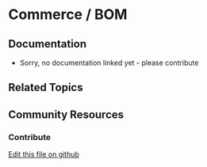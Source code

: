 # Commerce / BOM

## Documentation

* Sorry, no documentation linked yet - please contribute

## Related Topics

## Community Resources

### Contribute

[Edit this file on github](https://github.com/olafk/controlpanel-documentation-docs/blob/master/md/72en/com_liferay_commerce_bom_admin_web_internal_portlet_CommerceBOMAdminPortlet/editCommerceBOMDefinition.md)
